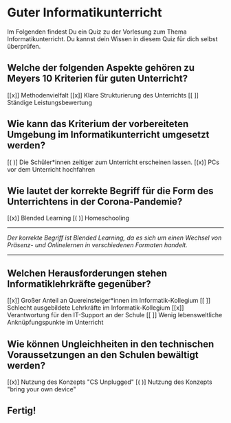 <!--
author:   DDI Uni Hamburg 

email:    ddi.ew@uni-hamburg.de

version:  0.0.1

language: de

narrator: US English Female

comment:  Hier findet ihr ein kurzes Quiz zu den Inhalten der Vorlesung Informatikunterricht.

link:     https://cdn.jsdelivr.net/chartist.js/latest/chartist.min.css

script:   https://cdn.jsdelivr.net/chartist.js/latest/chartist.min.js

-->

# Guter Informatikunterricht

Im Folgenden findest Du ein Quiz zu der Vorlesung zum Thema Informatikunterricht. Du kannst dein Wissen in diesem Quiz für dich selbst überprüfen.


## Welche der folgenden Aspekte gehören zu Meyers 10 Kriterien für guten Unterricht?

[[x]] Methodenvielfalt
[[x]] Klare Strukturierung des Unterrichts
[[ ]] Ständige Leistungsbewertung


## Wie kann das Kriterium der vorbereiteten Umgebung im Informatikunterricht umgesetzt werden?

[( )] Die Schüler*innen zeitiger zum Unterricht erscheinen lassen.
[(x)] PCs vor dem Unterricht hochfahren



## Wie lautet der korrekte Begriff für die Form des Unterrichtens in der Corona-Pandemie?


[(x)] Blended Learning
[( )] Homeschooling
****************************************

*Der korrekte Begriff ist Blended Learning, da es sich um einen Wechsel von Präsenz- und Onlinelernen in verschiedenen Formaten handelt.*

****************************************


## Welchen Herausforderungen stehen Informatiklehrkräfte gegenüber?

[[x]] Großer Anteil an Quereinsteiger*innen im Informatik-Kollegium
[[ ]] Schlecht ausgebildete Lehrkräfte im Informatik-Kollegium
[[x]] Verantwortung für den IT-Support an der Schule
[[ ]] Wenig lebensweltliche Anknüpfungspunkte im Unterricht


## Wie können Ungleichheiten in den technischen Voraussetzungen an den Schulen bewältigt werden?

[(x)] Nutzung des Konzepts "CS Unplugged"
[( )] Nutzung des Konzepts "bring your own device"


## Fertig!
